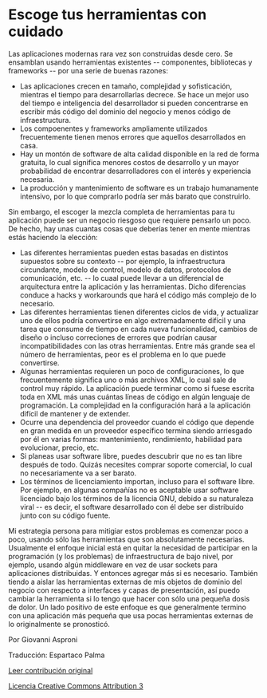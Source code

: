 Escoge tus herramientas con cuidado
===

Las aplicaciones modernas rara vez son construidas desde cero. Se ensamblan usando herramientas existentes -- componentes, bibliotecas y frameworks -- por una serie de buenas razones:

* Las aplicaciones crecen en tamaño, complejidad y sofisticación, mientras el tiempo para desarrollarlas decrece. Se hace un mejor uso del tiempo e inteligencia del desarrollador si pueden concentrarse en escribir más código del dominio del negocio y menos código de infraestructura.
* Los compoenentes y frameworks ampliamente utilizados frecuentemente tienen menos errores que aquellos desarrollados en casa. 
* Hay un montón de software de alta calidad disponible en la red de forma gratuita, lo cual significa menores costos de desarrollo y un mayor probabilidad de encontrar desarrolladores con el interés y experiencia necesaria.
* La producción y mantenimiento de software es un trabajo humanamente intensivo, por lo que comprarlo podría ser más barato que construirlo.

Sin embargo, el escoger la mezcla completa de herramientas para tu aplicación puede ser un negocio riesgoso que requiere pensarlo un poco. De hecho, hay unas cuantas cosas que deberías tener en mente mientras estás haciendo la elección:

* Las diferentes herramientas pueden estas basadas en distintos supuestos sobre su contexto -- por ejemplo, la infraestructura circundante, modelo de control, modelo de datos, protocolos de comunicación, etc. -- lo cuaal puede llevar a un diferencial de arquitectura entre la aplicación y las herramientas. Dicho diferencias conduce a hacks y workarounds que hará el código más complejo de lo necesario.
* Las diferentes herramientas tienen diferentes ciclos de vida, y actualizar uno de ellos podría convertirse en algo extremadamente difícil y una tarea que consume de tiempo en cada nueva funcionalidad, cambios de diseño o incluso correciones de errores que podrían causar incompatibilidades con las otras herramientas. Entre más grande sea el número de herramientas, peor es el problema en lo que puede convertirse.
* Algunas herramientas requieren un poco de configuraciones, lo que frecuentemente significa uno o más archivos XML, lo cual sale de control muy rápido. La aplicación puede terminar como si fuese escrita toda en XML más unas cuántas líneas de código en algún lenguaje de programación. La complejidad en la configuración hará a la aplicación difícil de mantener y de extender.
* Ocurre una dependencia del proveedor cuando el código que depende en gran medida en un proveedor específico termina siendo arriesgado por él en varias formas: mantenimiento, rendimiento, habilidad para evolucionar, precio, etc.
* Si planeas usar software libre, puedes descubrir que no es tan libre después de todo. Quizás necesites comprar soporte comercial, lo cual no necesariamente va a ser barato.
* Los términos de licenciamiento importan, incluso para el software libre. Por ejemplo, en algunas compañías no es aceptable usar software licenciado bajo los términos de la licencia GNU, debido a su naturaleza viral -- es decir, el software desarrollado con él debe ser distribuido junto con su código fuente.

Mi estrategia persona para mitigiar estos problemas es comenzar poco a poco, usando sólo las herramientas que son absolutamente necesarias. Usualmente el enfoque inicial está en quitar la necesidad de participar en la programación (y los problemas) de infraestructura de bajo nivel, por ejemplo, usando algún middleware en vez de usar sockets para aplicaciones distribuidas. Y entonces agregar más si es necesario. También tiendo a aislar las herramientas externas de mis objetos de dominio del negocio con respecto a interfaces y capas de presentación, así puedo cambiar la herramienta si lo tengo que hacer con sólo una pequeña dosis de dolor. Un lado positivo de este enfoque es que generalmente termino con una aplicación más pequeña que usa pocas herramientas externas de lo originalmente se pronosticó.

Por Giovanni Asproni

Traducción: Espartaco Palma

[Leer contribución original](http://programmer.97things.oreilly.com/wiki/index.php/Choose_Your_Tools_with_Care)

[Licencia Creative Commons Attribution 3](http://creativecommons.org/licenses/by/3.0/us/deed.es) 